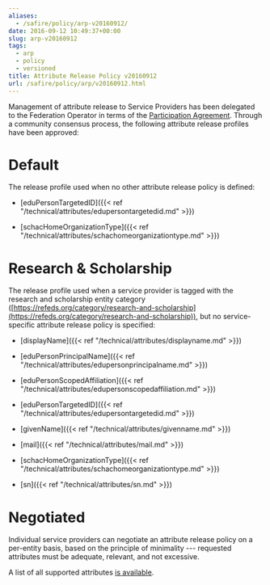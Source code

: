 ```yaml
---
aliases:
  - /safire/policy/arp-v20160912/
date: 2016-09-12 10:49:37+00:00
slug: arp-v20160912
tags:
  - arp
  - policy
  - versioned
title: Attribute Release Policy v20160912
url: /safire/policy/arp/v20160912.html
---
```


Management of attribute release to Service Providers has been delegated to the Federation Operator in terms of the [Participation Agreement](/safire/policy/participation/). Through a community consensus process, the following attribute release profiles have been approved:

# Default

The release profile used when no other attribute release policy is defined:

  * [eduPersonTargetedID]({{< ref "/technical/attributes/edupersontargetedid.md" >}})

  * [schacHomeOrganizationType]({{< ref "/technical/attributes/schachomeorganizationtype.md" >}})

# Research & Scholarship

The release profile used when a service provider is tagged with the research and scholarship entity category ([https://refeds.org/category/research-and-scholarship](https://refeds.org/category/research-and-scholarship)), but no service-specific attribute release policy is specified:

  * [displayName]({{< ref "/technical/attributes/displayname.md" >}})

  * [eduPersonPrincipalName]({{< ref "/technical/attributes/edupersonprincipalname.md" >}})

  * [eduPersonScopedAffiliation]({{< ref "/technical/attributes/edupersonscopedaffiliation.md" >}})

  * [eduPersonTargetedID]({{< ref "/technical/attributes/edupersontargetedid.md" >}})

  * [givenName]({{< ref "/technical/attributes/givenname.md" >}})

  * [mail]({{< ref "/technical/attributes/mail.md" >}})

  * [schacHomeOrganizationType]({{< ref "/technical/attributes/schachomeorganizationtype.md" >}})

  * [sn]({{< ref "/technical/attributes/sn.md" >}})

# Negotiated

Individual service providers can negotiate an attribute release policy on a per-entity basis, based on the principle of minimality --- requested attributes must be adequate, relevant, and not excessive.

A list of all supported attributes [is available](/technical/attributes/).
